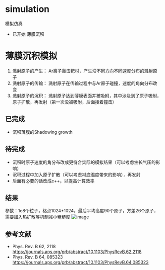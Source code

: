 # simulation
模拟仿真
- 已开始
薄膜沉积
# 薄膜沉积模拟
1. 溅射原子的产生：  Ar离子轰击靶材，产生沿不同方向不同速度分布的溅射原子
2. 溅射原子的传输：  溅射原子在传输过程中与Ar原子碰撞，速度的角向分布改变
3. 溅射原子的沉积： 溅射原子达到薄膜表面并被吸附，其中涉及到了原子吸附，原子扩散，再发射（第一次没被吸附，后面接着撞击）
## 已完成
- 沉积薄膜的Shadowing growth
## 待完成
- 沉积时原子速度的角分布改成更符合实际的模拟结果（可以考虑生长气压的影响）
- 沉积过程中加入原子扩散（可以考虑衬底温度带来的影响），再发射
- 后面有必要的话改成c++，以提高计算效率

## 结果
参数：1e8个粒子，格点1024*1024，最后平均高度90个原子，方差26个原子，需要加入热扩散等机制减小粗糙度
![image](https://user-images.githubusercontent.com/56717657/190900739-a6893682-d7dc-469f-baae-522e62403e1e.png)


## 参考文献
- Phys. Rev. B 62, 2118 https://journals.aps.org/prb/abstract/10.1103/PhysRevB.62.2118
- Phys. Rev. B 64, 085323 https://journals.aps.org/prb/abstract/10.1103/PhysRevB.64.085323
